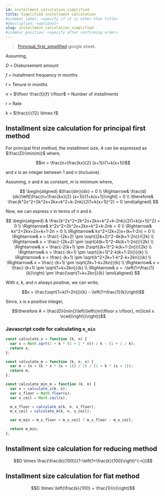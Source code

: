 ```yaml
---
id: installment_calculation_simplified
title: Simplified installment calculation
#sidebar_label: <specify if it is other than title>
#description: <optional>
slug: installment_calculation_simplified
#sidebar_position: <specify after confirming order>
---
```


> [Principal_first_simplified](https://docs.google.com/spreadsheets/d/1Cyh3Vuoz-VrEsjGJ9WAhaqZPnjEm4GPMFi4-mprMFg8/edit#gid=0)
> google sheet.

Assuming,

$D$ = Disbursement amount

$f$ = Installment frequency in months

$t$ = Tenure in months

$n$ = $\lfloor \frac{t}{f} \rfloor$ = Number of installments

$r$ = Rate

$k$ = $\frac{r}{12} \times f$

## Installment size calculation for principal first method

For principal first method, the installment size, $A$ can be expressed as
$\frac{D}{min(m)}$ where,

$$m = \frac{n+\frac{kx}{2} (x+1)}{1+k(x+1)}$$

and $x$ is an integer between 1 and $n$ (inclusive).

Assuming, $n$ and $k$ as constant, $m$ is minimum where,

$$
\begin{aligned}
&\frac{dm}{dx} = 0 \\
\Rightarrow& \frac{d}{dx}\left[\frac{n+\frac{kx}{2} (x+1)}{1+k(x+1)}\right] = 0 \\
\therefore& \frac{k^2x^2+2k^2x+2kx+k^2+k-2nk}{2(1+k(x+1))^2} = 0
\end{aligned}
$$

Now, we can express $x$ in terms of $n$ and $k$.

$$
\begin{aligned} & \frac{k^2x^2+2k^2x+2kx+k^2+k-2nk}{2(1+k(x+1))^2} = 0 \\
\Rightarrow& k^2x^2+2k^2x+2kx+k^2+k-2nk = 0 \\ \Rightarrow& kx^2+2kx+2x+k+1-2n =
0 \\ \Rightarrow& kx^2+(2k+2)x+(k+1-2n) = 0 \\ \Rightarrow& x = \frac{-(2k+2)
\pm \sqrt{(2k+2)^2-4k(k+1-2n)}}{2k} \\ \Rightarrow& x = \frac{-(2k+2) \pm
\sqrt{4(k+1)^2-4k(k+1-2n)}}{2k} \\ \Rightarrow& x = \frac{-2(k+1) \pm
2\sqrt{(k+1)^2-k(k+1-2n)}}{2k} \\ \Rightarrow& x = \frac{-(k+1) \pm
\sqrt{(k+1)^2-k(k+1-2n)}}{k} \\ \Rightarrow& x = \frac{-(k+1) \pm
\sqrt{k^2+2k+1-k^2-k+2kn}}{k} \\ \Rightarrow& x = \frac{-(k+1) \pm
\sqrt{2k+1-k+2kn}}{k} \\ \Rightarrow& x = \frac{-(k+1) \pm \sqrt{1+k+2kn}}{k} \\
\Rightarrow& x = -\left(1+\frac{1}{k}\right) \pm \frac{\sqrt{1+k+2kn}}{k}
\end{aligned}
$$

With $x$, $k$, and $n$ always positive, we can write,

$$x = \frac{\sqrt{1+k(1+2n)}}{k} - \left(1+\frac{1}{k}\right)$$

Since, $x$ is a positive integer,

$$\therefore A = \frac{D}{min{}\left(\left\{m(\lfloor x \rfloor), m(\lceil x \rceil)\right\}\right)}$$

### Javascript code for calculating `m_min`

```javascript
const calculate_x = function (k, n) {
  var x = Math.sqrt(1 + k * (1 + 2 * n)) / k - (1 + 1 / k);
  return x;
};

const calculate_m = function (k, n, x) {
  var m = (n + (k * x * (x + 1)) / 2) / (1 + k * (x + 1));
  return m;
};

const calculate_min_m = function (k, n) {
  var x = calculate_x(k, n);
  var x_floor = Math.floor(x);
  var x_ceil = Math.ceil(x);

  m_x_floor = calculate_m(k, n, x_floor);
  m_x_ceil = calculate_m(k, n, x_ceil);

  var m_min = m_x_floor < m_x_ceil ? m_x_floor : m_x_ceil;

  return m_min;
};
```

## Installment size calculation for reducing method

$$D \times \frac{\frac{k}{100}}{1-\left(1+\frac{k}{100}\right)^{-n}}$$

## Installment size calculation for flat method

$$D \times \left(\frac{k}{100} + \frac{1}{n}\right)$$
